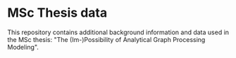 # MSc Thesis data

This repository contains additional background information and data used in the MSc thesis: "The (Im-)Possibility of Analytical Graph Processing Modeling".